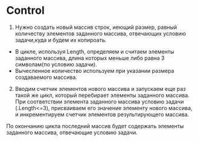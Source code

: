 # Control
1. Нужно создать новый массив строк, иеющий размер, равный количеству элементов заданного массива, отвечающих условию задачи,куда и будем их копироать.
* В цикле, используя Length, определяем и считаем элементы заданного массива, длина которых меньше либо равна 3 символам(по условию задачи). 
* Вычесленное количество используем при указании размера создаваемого массива.
2. Вводим счетчик элементов нового массива и запускаем еще раз такой же цикл, который перебирает элементы заданного массива. При соответствии элемента заданного массива условию задачи (.Length<=3), присваиваем его значение элементу нового массива, и инкрементируем счетчик элементов результирующего массива.
 
По окончанию цикла последний массив будет содержать элементы заданного массива, отвечающиe условию задачи. 
